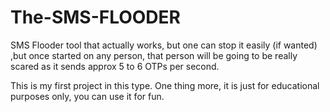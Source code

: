 # The-SMS-FLOODER

SMS Flooder tool that actually works, but one can stop it easily (if wanted) ,but once started on any person, that person will be going to be really scared as it sends approx 5 to 6 OTPs per second.

This is my first project in this type. One thing more, it is just for educational purposes only, you can use it for fun. 

